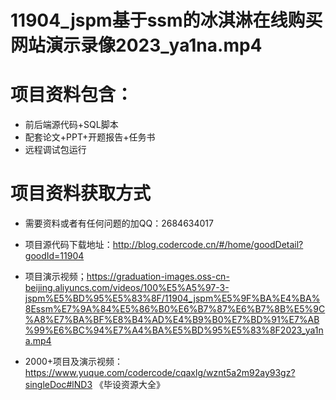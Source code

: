 # 11904_jspm基于ssm的冰淇淋在线购买网站演示录像2023_ya1na.mp4
    
 
 # 项目资料包含：
 * 前后端源代码+SQL脚本
 * 配套论文+PPT+开题报告+任务书
 * 远程调试包运行

 # 项目资料获取方式
 * 需要资料或者有任何问题的加QQ：2684634017

 * 项目源代码下载地址：http://blog.codercode.cn/#/home/goodDetail?goodId=11904
 
 
 * 项目演示视频；https://graduation-images.oss-cn-beijing.aliyuncs.com/videos/100%E5%A5%97-3-jspm%E5%BD%95%E5%83%8F/11904_jspm%E5%9F%BA%E4%BA%8Essm%E7%9A%84%E5%86%B0%E6%B7%87%E6%B7%8B%E5%9C%A8%E7%BA%BF%E8%B4%AD%E4%B9%B0%E7%BD%91%E7%AB%99%E6%BC%94%E7%A4%BA%E5%BD%95%E5%83%8F2023_ya1na.mp4
 

 * 2000+项目及演示视频：https://www.yuque.com/codercode/cqaxlg/wznt5a2m92ay93gz?singleDoc#lND3 《毕设资源大全》


 
